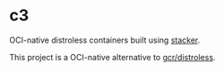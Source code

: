 # c3

OCI-native distroless containers built using [stacker](https://github.com/project-stacker/stacker).

This project is a OCI-native alternative to [gcr/distroless](https://github.com/GoogleContainerTools/distroless).
